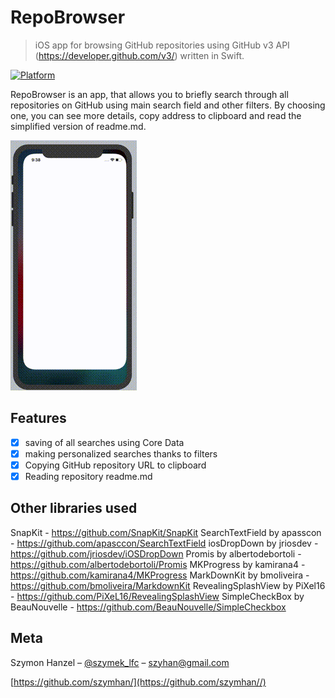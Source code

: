 # RepoBrowser
> iOS app for browsing GitHub repositories using GitHub v3 API (https://developer.github.com/v3/) written in Swift.

[![Platform](https://img.shields.io/cocoapods/p/LFAlertController.svg?style=flat)](http://cocoapods.org/pods/LFAlertController)

RepoBrowser is an app, that allows you to briefly search through all repositories on GitHub using main search field and other filters. By choosing one, you can see more details, copy address to clipboard and read the simplified version of readme.md.

![](screen_recording.gif)

## Features

- [x] saving of all searches using Core Data
- [x] making personalized searches thanks to filters
- [x] Copying GitHub repository URL to clipboard
- [x] Reading repository readme.md

## Other libraries used
SnapKit                         - https://github.com/SnapKit/SnapKit
SearchTextField by apasscon     - https://github.com/apasccon/SearchTextField
iosDropDown by jriosdev         - https://github.com/jriosdev/iOSDropDown
Promis by albertodebortoli      - https://github.com/albertodebortoli/Promis
MKProgress by kamirana4         - https://github.com/kamirana4/MKProgress
MarkDownKit by bmoliveira       - https://github.com/bmoliveira/MarkdownKit
RevealingSplashView by PiXel16  - https://github.com/PiXeL16/RevealingSplashView
SimpleCheckBox by BeauNouvelle  - https://github.com/BeauNouvelle/SimpleCheckbox


## Meta

Szymon Hanzel – [@szymek_lfc](https://twitter.com/szymek_lfc) – szyhan@gmail.com



[https://github.com/szymhan/](https://github.com/szymhan//)

[swift-image]:https://img.shields.io/badge/swift-3.0-orange.svg
[swift-url]: https://swift.org/
[license-image]: https://img.shields.io/badge/License-MIT-blue.svg
[travis-image]: https://img.shields.io/travis/dbader/node-datadog-metrics/master.svg?style=flat-square
[travis-url]: https://travis-ci.org/dbader/node-datadog-metrics
[codebeat-image]: https://codebeat.co/badges/c19b47ea-2f9d-45df-8458-b2d952fe9dad
[codebeat-url]: https://codebeat.co/projects/github-com-vsouza-awesomeios-com
